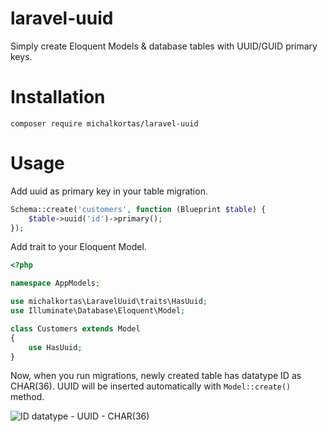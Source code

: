 # laravel-uuid
Simply create Eloquent Models & database tables with UUID/GUID primary keys.

# Installation

``` 
composer require michalkortas/laravel-uuid
```

# Usage

Add uuid as primary key in your table migration.

```php
Schema::create('customers', function (Blueprint $table) {
    $table->uuid('id')->primary();
});
```

Add trait to your Eloquent Model.

```php
<?php

namespace AppModels;

use michalkortas\LaravelUuid\traits\HasUuid;
use Illuminate\Database\Eloquent\Model;

class Customers extends Model
{
    use HasUuid;
}
```

Now, when you run migrations, newly created table has datatype ID as CHAR(36). UUID will be inserted automatically with ```Model::create()``` method.

![ID datatype - UUID - CHAR(36)](https://webroad.pl/wp-content/uploads/2021/02/uuid-tabela.png)
